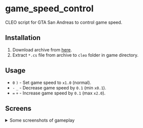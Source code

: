 # game_speed_control
CLEO script for GTA San Andreas to control game speed.

## Installation
1. Download archive from [here](https://github.com/SalavatD/game_speed_control/releases/latest).
2. Extract `*.cs` file from archive to `cleo` folder in game directory.

## Usage
- `0` `)` - Set game speed to `x1.0` (normal).
- `-` `_` - Decrease game speed by `0.1` (min `x0.1`).
- `=` `+` - Increase game speed by `0.1` (max `x2.0`).

## Screens
<details>
<summary>Some screenshots of gameplay</summary>
<img src="Screens/1.jpg" width="600">
<img src="Screens/2.jpg" width="600">
<img src="Screens/3.jpg" width="600">
</details>

